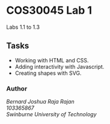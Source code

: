 # COS30045 Lab 1
Labs 1.1 to 1.3

## Tasks
- Working with HTML and CSS.
- Adding interactivity with Javascript.
- Creating shapes with SVG.


### Author
*Bernard Joshua Raja Rajan<br/>
103365867<br/>
Swinburne University of Technology*
